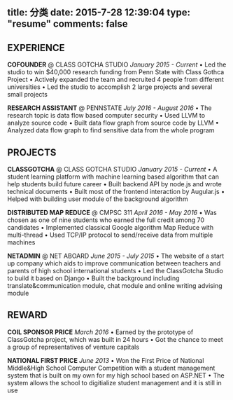 title: 分类
date: 2015-7-28 12:39:04
type: "resume"
comments: false
---
**EXPERIENCE**
-----
**COFOUNDER** @ CLASS GOTCHA STUDIO
_January 2015 - Current_
• Led the studio to win $40,000 research funding from Penn State with Class Gothca Project
• Actively expanded the team and recruited 4 people from different universities
• Led the studio to accomplish 2 large projects and several small projects

**RESEARCH ASSISTANT** @ PENNSTATE
_July 2016 - August 2016_
• The research topic is data flow based computer security
• Used LLVM to analyze source code
• Built data flow graph from source code by LLVM
• Analyzed data flow graph to find sensitive data from the whole program

**PROJECTS**
-----
**CLASSGOTCHA** @ CLASS GOTCHA STUDIO
_January 2015 - Current_
• A student learning platform with machine learning based algorithm that can help students build future career
• Built backend API by node.js and wrote technical documents
• Built most of the frontend interaction by Augular.js
• Helped with building user module of the background algorithm

**DISTRIBUTED MAP REDUCE** @ CMPSC 311
_April 2016 - May 2016_
• Was chosen as one of nine students who earned the full credit among 70 candidates
• Implemented classical Google algorithm Map Reduce with multi-thread • Used TCP/IP protocol to send/receive data from multiple machines

**NETADMIN** @ NET ABOARD
_June 2015 - July 2015_
• The website of a start up company which aids to improve communication between teachers and parents of high school international students
• Led the ClassGotcha Studio to build it based on Django
• Built the background including translate&communication module, chat
module and online writing advising module

**REWARD**
----
**COIL SPONSOR PRICE**
_March 2016_
• Earned by the prototype of ClassGotcha project, which was built in 24 hours
• Got the chance to meet a group of representatives of venture capitals

**NATIONAL FIRST PRICE**
_June 2013_
• Won the First Price of National Middle&High School Computer Competition with a student management system that is built on my own for my high school based on ASP.NET
• The system allows the school to digitialize student management and it is still in use
